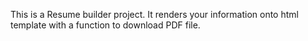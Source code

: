 This is a Resume builder project. It renders your information onto html template with a function to download PDF file.
